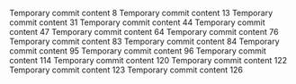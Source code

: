 Temporary commit content 8
Temporary commit content 13
Temporary commit content 31
Temporary commit content 44
Temporary commit content 47
Temporary commit content 64
Temporary commit content 76
Temporary commit content 83
Temporary commit content 84
Temporary commit content 95
Temporary commit content 96
Temporary commit content 114
Temporary commit content 120
Temporary commit content 122
Temporary commit content 123
Temporary commit content 126
